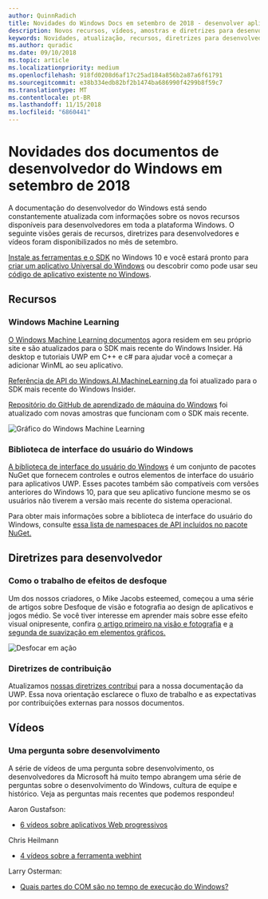 ```yaml
---
author: QuinnRadich
title: Novidades do Windows Docs em setembro de 2018 - desenvolver aplicativos UWP
description: Novos recursos, vídeos, amostras e diretrizes para desenvolvedores têm foram adicionados à documentação do desenvolvedor do Windows 10 referente a setembro de 2018.
keywords: Novidades, atualização, recursos, diretrizes para desenvolvedores, Windows 10, setembro
ms.author: quradic
ms.date: 09/10/2018
ms.topic: article
ms.localizationpriority: medium
ms.openlocfilehash: 918fd0208d6af17c25ad184a856b2a87a6f61791
ms.sourcegitcommit: e38b334edb82bf2b1474ba686990f4299b8f59c7
ms.translationtype: MT
ms.contentlocale: pt-BR
ms.lasthandoff: 11/15/2018
ms.locfileid: "6860441"
---
```

# <a name="whats-new-in-the-windows-developer-docs-in-september-2018"></a>Novidades dos documentos de desenvolvedor do Windows em setembro de 2018

A documentação do desenvolvedor do Windows está sendo constantemente atualizada com informações sobre os novos recursos disponíveis para desenvolvedores em toda a plataforma Windows. O seguinte visões gerais de recursos, diretrizes para desenvolvedores e vídeos foram disponibilizados no mês de setembro.

[Instale as ferramentas e o SDK](http://go.microsoft.com/fwlink/?LinkId=821431) no Windows 10 e você estará pronto para [criar um aplicativo Universal do Windows](../get-started/create-uwp-apps.md) ou descobrir como pode usar seu [código de aplicativo existente no Windows](../porting/index.md).

## <a name="features"></a>Recursos

### <a name="windows-machine-learning"></a>Windows Machine Learning

[O Windows Machine Learning documentos](https://docs.microsoft.com/windows/ai/) agora residem em seu próprio site e são atualizados para o SDK mais recente do Windows Insider. Há desktop e tutoriais UWP em C++ e c# para ajudar você a começar a adicionar WinML ao seu aplicativo.

[Referência de API do Windows.AI.MachineLearning da](https://docs.microsoft.com/uwp/api/windows.ai.machinelearning) foi atualizado para o SDK mais recente do Windows Insider.

[Repositório do GitHub de aprendizado de máquina do Windows](https://github.com/Microsoft/Windows-Machine-Learning) foi atualizado com novas amostras que funcionam com o SDK mais recente.

![Gráfico do Windows Machine Learning](images/winml-graphic.png)

### <a name="windows-ui-library"></a>Biblioteca de interface do usuário do Windows

[A biblioteca de interface do usuário do Windows](https://aka.ms/winui-docs) é um conjunto de pacotes NuGet que fornecem controles e outros elementos de interface do usuário para aplicativos UWP. Esses pacotes também são compatíveis com versões anteriores do Windows 10, para que seu aplicativo funcione mesmo se os usuários não tiverem a versão mais recente do sistema operacional.

Para obter mais informações sobre a biblioteca de interface do usuário do Windows, consulte [essa lista de namespaces de API incluídos no pacote NuGet.](https://docs.microsoft.com/uwp/api/overview/winui/)

## <a name="developer-guidance"></a>Diretrizes para desenvolvedor

### <a name="how-blur-effects-work"></a>Como o trabalho de efeitos de desfoque

Um dos nossos criadores, o Mike Jacobs esteemed, começou a uma série de artigos sobre Desfoque de visão e fotografia ao design de aplicativos e jogos médio. Se você tiver interesse em aprender mais sobre esse efeito visual onipresente, confira [o artigo primeiro na visão e fotografia](https://medium.com/microsoft-design/science-in-the-system-how-blur-effects-work-8b0590996e09) e [a segunda de suavização em elementos gráficos.](https://medium.com/microsoft-design/science-in-the-system-how-blur-effects-work-part-2-c5589a738515)

![Desfocar em ação](images/blur-example.jpg)

### <a name="contributing-guidance"></a>Diretrizes de contribuição

Atualizamos [nossas diretrizes contribui](https://github.com/MicrosoftDocs/windows-uwp/blob/docs/CONTRIBUTING.md) para a nossa documentação da UWP. Essa nova orientação esclarece o fluxo de trabalho e as expectativas por contribuições externas para nossos documentos.

## <a name="videos"></a>Vídeos

### <a name="one-dev-question"></a>Uma pergunta sobre desenvolvimento

A série de vídeos de uma pergunta sobre desenvolvimento, os desenvolvedores da Microsoft há muito tempo abrangem uma série de perguntas sobre o desenvolvimento do Windows, cultura de equipe e histórico. Veja as perguntas mais recentes que podemos respondeu!

Aaron Gustafson:

* [6 vídeos sobre aplicativos Web progressivos](https://www.youtube.com/playlist?list=PLWs4_NfqMtoyPHoI-CIB71mEq-om6m35I)

Chris Heilmann

* [4 vídeos sobre a ferramenta webhint](https://www.youtube.com/watch?v=eXfmxmiA00Y&list=PLWs4_NfqMtow00LM-vgyECAlMDxx84Q2v)

Larry Osterman:

* [Quais partes do COM são no tempo de execução do Windows?](https://youtu.be/_nsMjHqRn1w)